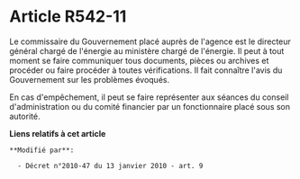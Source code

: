 # Article R542-11

Le commissaire du Gouvernement placé auprès de l'agence est                 le directeur général chargé de l'énergie au
ministère chargé de l'énergie. Il peut à tout moment se faire communiquer tous documents, pièces ou archives et procéder ou
faire procéder à toutes vérifications. Il fait connaître l'avis du Gouvernement sur les problèmes évoqués. 

En cas d'empêchement, il peut se faire représenter aux séances du conseil d'administration ou du comité financier par un
fonctionnaire placé sous son autorité.

**Liens relatifs à cet article**

	**Modifié par**:

	  - Décret n°2010-47 du 13 janvier 2010 - art. 9
